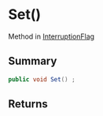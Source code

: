 # Set()

Method in [InterruptionFlag](/api/csharp/yarn.unity.interruptionflag.md)

## Summary



```csharp
public void Set() ;
```

## Returns



